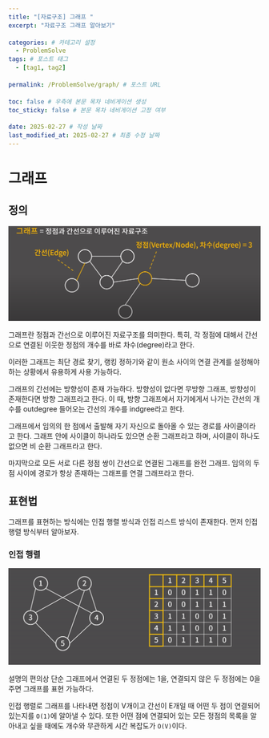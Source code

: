 ```yaml
---
title: "[자료구조] 그래프 "
excerpt: "자료구조 그래프 알아보기"

categories: # 카테고리 설정
  - ProblemSolve
tags: # 포스트 태그
  - [tag1, tag2]

permalink: /ProblemSolve/graph/ # 포스트 URL

toc: false # 우측에 본문 목차 네비게이션 생성
toc_sticky: false # 본문 목차 네비게이션 고정 여부

date: 2025-02-27 # 작성 날짜
last_modified_at: 2025-02-27 # 최종 수정 날짜
---
```


# 그래프

## 정의

![graph](/assets/images/posts_img/graph.png)

그래프란 정점과 간선으로 이루어진 자료구조를 의미한다. 특히, 각 정점에 대해서 간선으로 연결된 이웃한 정점의 개수를 바로 차수(degree)라고 한다.

이러한 그래프는 최단 경로 찾기, 랭킹 정하기와 같이 원소 사이의 연결 관계를 설정해야하는 상황에서 유용하게 사용 가능하다.

그래프의 간선에는 방향성이 존재 가능하다. 방향성이 없다면 무방향 그래프, 방향성이 존재한다면 방향 그래프라고 한다. 이 때, 방향 그래프에서 자기에게서 나가는 간선의 개수를 outdegree 들어오는 간선의 개수를 indgree라고 한다.

그래프에서 임의의 한 점에서 출발해 자기 자신으로 돌아올 수 있는 경로를 사이클이라고 한다. 그래프 안에 사이클이 하나라도 있으면 순환 그래프라고 하며, 사이클이 하나도 없으면 비 순환 그래프라고 한다.

마지막으로 모든 서로 다른 정점 쌍이 간선으로 연결된 그래프를 완전 그래프. 임의의 두 점 사이에 경로가 항상 존재하는 그래프를 연결 그래프라고 한다.

## 표현법

그래프를 표현하는 방식에는 인접 행렬 방식과 인접 리스트 방식이 존재한다. 먼저 인접 행렬 방식부터 알아보자.

### 인접 행렬 

![인접 행렬](/assets/images/posts_img/인접행렬.png)

설명의 편의상 단순 그래프에서 연결된 두 정점에는 1을, 연결되지 않은 두 정점에는 0을 주면 그래프를 표현 가능하다.

인접 행렬로 그래프를 나타내면 정점이 V개이고 간선이 E개일 때 어떤 두 점이 연결되어 있는지를 `O(1)`에 알아낼 수 있다. 또한 어떤 점에 연결되어 있는 모든 정점의 목록을 알아내고 싶을 때에도 개수와 무관하게 시간 복잡도가 `O(V)`이다.

